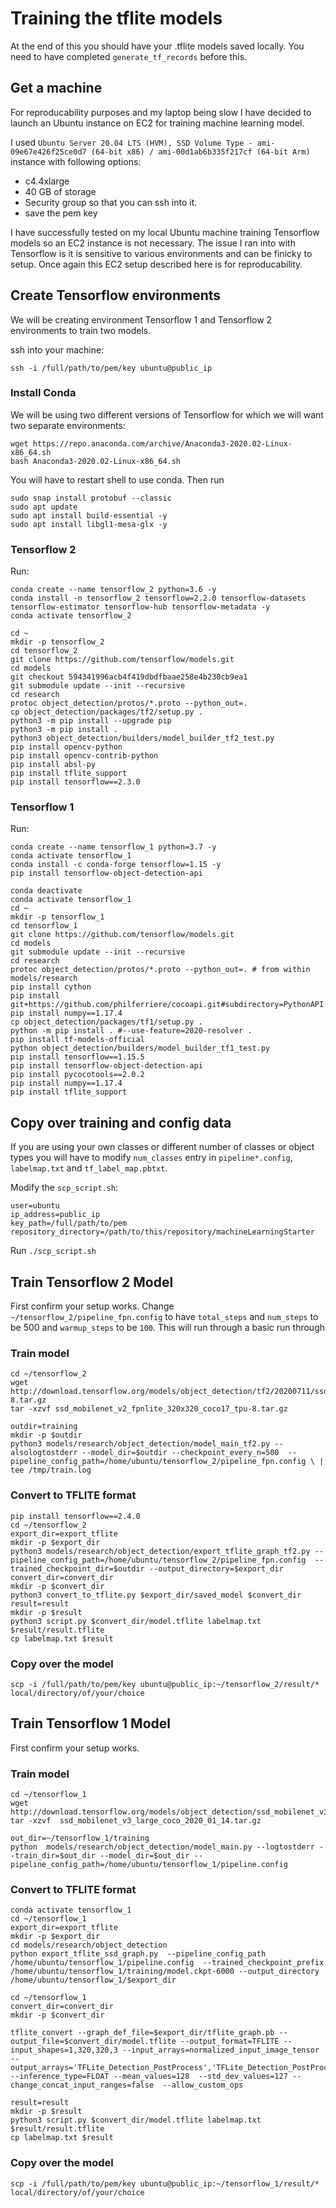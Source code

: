 # Training the tflite models

At the end of this you should have your .tflite models saved locally. You need to have completed `generate_tf_records` before this.

## Get a machine

For reproducability purposes and my laptop being slow I have decided to launch an Ubuntu instance on EC2 for training machine learning model.

I used `Ubuntu Server 20.04 LTS (HVM), SSD Volume Type - ami-09e67e426f25ce0d7 (64-bit x86) / ami-00d1ab6b335f217cf (64-bit Arm)` instance with following options:
 - c4.4xlarge
 - 40 GB of storage
 - Security group so that you can ssh into it.
 - save the pem key

I have successfully tested on my local Ubuntu machine training Tensorflow models so an EC2 instance is not necessary. The issue I ran into with Tensorflow is it is sensitive to various environments and can be finicky to setup. Once again this EC2 setup described here is for reproducability.

## Create Tensorflow environments

We will be creating environment Tensorflow 1 and Tensorflow 2 environments to train two models.

ssh into your machine:

```
ssh -i /full/path/to/pem/key ubuntu@public_ip
```

### Install Conda

We will be using two different versions of Tensorflow for which we will want two separate environments:

```
wget https://repo.anaconda.com/archive/Anaconda3-2020.02-Linux-x86_64.sh
bash Anaconda3-2020.02-Linux-x86_64.sh
```

You will have to restart shell to use conda. Then run

```
sudo snap install protobuf --classic
sudo apt update
sudo apt install build-essential -y
sudo apt install libgl1-mesa-glx -y
```

### Tensorflow 2

Run:

```
conda create --name tensorflow_2 python=3.6 -y
conda install -n tensorflow_2 tensorflow=2.2.0 tensorflow-datasets tensorflow-estimator tensorflow-hub tensorflow-metadata -y
conda activate tensorflow_2
```

```
cd ~
mkdir -p tensorflow_2
cd tensorflow_2
git clone https://github.com/tensorflow/models.git
cd models
git checkout 594341996acb4f419dbdfbaae258e4b230cb9ea1
git submodule update --init --recursive
cd research
protoc object_detection/protos/*.proto --python_out=.
cp object_detection/packages/tf2/setup.py .
python3 -m pip install --upgrade pip
python3 -m pip install .
python3 object_detection/builders/model_builder_tf2_test.py
pip install opencv-python
pip install opencv-contrib-python
pip install absl-py
pip install tflite_support
pip install tensorflow==2.3.0
```

### Tensorflow 1

Run:

```
conda create --name tensorflow_1 python=3.7 -y
conda activate tensorflow_1
conda install -c conda-forge tensorflow=1.15 -y
pip install tensorflow-object-detection-api
```


```
conda deactivate
conda activate tensorflow_1
cd ~
mkdir -p tensorflow_1
cd tensorflow_1
git clone https://github.com/tensorflow/models.git
cd models
git submodule update --init --recursive
cd research
protoc object_detection/protos/*.proto --python_out=. # from within models/research
pip install cython
pip install git+https://github.com/philferriere/cocoapi.git#subdirectory=PythonAPI
pip install numpy==1.17.4
cp object_detection/packages/tf1/setup.py .
python -m pip install . #--use-feature=2020-resolver .
pip install tf-models-official
python object_detection/builders/model_builder_tf1_test.py
pip install tensorflow==1.15.5
pip install tensorflow-object-detection-api
pip install pycocotools==2.0.2
pip install numpy==1.17.4
pip install tflite_support
```


## Copy over training and config data

If you are using your own classes or different number of classes or object types you will have to modify `num_classes` entry in `pipeline*.config`, `labelmap.txt` and `tf_label_map.pbtxt`.

Modify the `scp_script.sh`:

```
user=ubuntu
ip_address=public_ip
key_path=/full/path/to/pem
repository_directory=/path/to/this/repository/machineLearningStarter
```

Run `./scp_script.sh`


## Train Tensorflow 2 Model

First confirm your setup works. Change `~/tensorflow_2/pipeline_fpn.config` to have `total_steps` and `num_steps` to be 500 and `warmup_steps` to be `100`. This will run through a basic run through 

### Train model

```
cd ~/tensorflow_2
wget http://download.tensorflow.org/models/object_detection/tf2/20200711/ssd_mobilenet_v2_fpnlite_320x320_coco17_tpu-8.tar.gz
tar -xzvf ssd_mobilenet_v2_fpnlite_320x320_coco17_tpu-8.tar.gz

outdir=training
mkdir -p $outdir
python3 models/research/object_detection/model_main_tf2.py --alsologtostderr --model_dir=$outdir --checkpoint_every_n=500  --pipeline_config_path=/home/ubuntu/tensorflow_2/pipeline_fpn.config \ | tee /tmp/train.log
```

### Convert to TFLITE format

```
pip install tensorflow==2.4.0
cd ~/tensorflow_2
export_dir=export_tflite
mkdir -p $export_dir
python3 models/research/object_detection/export_tflite_graph_tf2.py --pipeline_config_path=/home/ubuntu/tensorflow_2/pipeline_fpn.config  --trained_checkpoint_dir=$outdir --output_directory=$export_dir
convert_dir=convert_dir
mkdir -p $convert_dir
python3 convert_to_tflite.py $export_dir/saved_model $convert_dir
result=result
mkdir -p $result
python3 script.py $convert_dir/model.tflite labelmap.txt $result/result.tflite
cp labelmap.txt $result
```

### Copy over the model

```
scp -i /full/path/to/pem/key ubuntu@public_ip:~/tensorflow_2/result/* local/directory/of/your/choice
```


## Train Tensorflow 1 Model

First confirm your setup works.

### Train model

```
cd ~/tensorflow_1
wget http://download.tensorflow.org/models/object_detection/ssd_mobilenet_v3_large_coco_2020_01_14.tar.gz
tar -xzvf  ssd_mobilenet_v3_large_coco_2020_01_14.tar.gz

out_dir=~/tensorflow_1/training
python  models/research/object_detection/model_main.py --logtostderr --train_dir=$out_dir --model_dir=$out_dir --pipeline_config_path=/home/ubuntu/tensorflow_1/pipeline.config
```

### Convert to TFLITE format

```
conda activate tensorflow_1
cd ~/tensorflow_1
export_dir=export_tflite
mkdir -p $export_dir
cd models/research/object_detection
python export_tflite_ssd_graph.py  --pipeline_config_path /home/ubuntu/tensorflow_1/pipeline.config  --trained_checkpoint_prefix /home/ubuntu/tensorflow_1/training/model.ckpt-6000 --output_directory /home/ubuntu/tensorflow_1/$export_dir

cd ~/tensorflow_1
convert_dir=convert_dir
mkdir -p $convert_dir

tflite_convert --graph_def_file=$export_dir/tflite_graph.pb --output_file=$convert_dir/model.tflite --output_format=TFLITE --input_shapes=1,320,320,3 --input_arrays=normalized_input_image_tensor --output_arrays='TFLite_Detection_PostProcess','TFLite_Detection_PostProcess:1','TFLite_Detection_PostProcess:2','TFLite_Detection_PostProcess:3'  --inference_type=FLOAT --mean_values=128  --std_dev_values=127 --change_concat_input_ranges=false  --allow_custom_ops

result=result
mkdir -p $result
python3 script.py $convert_dir/model.tflite labelmap.txt $result/result.tflite
cp labelmap.txt $result
```

### Copy over the model

```
scp -i /full/path/to/pem/key ubuntu@public_ip:~/tensorflow_1/result/* local/directory/of/your/choice
```
